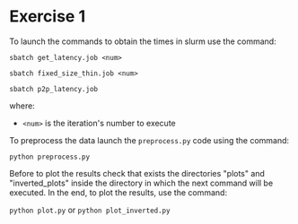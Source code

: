# Exercise 1

To launch the commands to obtain the times in slurm use the command:

```sbatch get_latency.job <num>```

```sbatch fixed_size_thin.job <num>```

```sbatch p2p_latency.job```

where:
  - `<num>` is the iteration's number to execute

To preprocess the data launch the `preprocess.py` code using the command:

```python preprocess.py```

Before to plot the results check that exists the directories "plots" and "inverted_plots" inside the directory in which the next command will be executed.
In the end, to plot the results, use the command:

```python plot.py```
or
```python plot_inverted.py```
